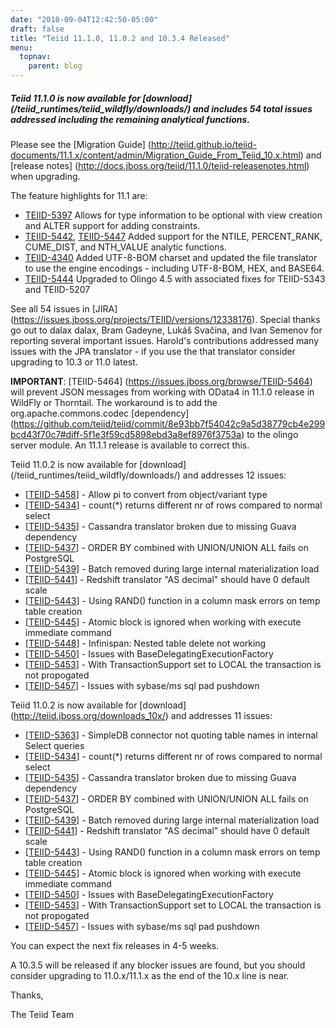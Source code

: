 ```yaml
---
date: "2018-09-04T12:42:50-05:00"
draft: false
title: "Teiid 11.1.0, 11.0.2 and 10.3.4 Released"
menu:
  topnav:
    parent: blog
---
```


##### Teiid 11.1.0 is now available for [download] (/teiid_runtimes/teiid_wildfly/downloads/) and includes 54 total issues addressed including the remaining analytical functions.

<!--more-->

Please see the [Migration Guide] (http://teiid.github.io/teiid-documents/11.1.x/content/admin/Migration_Guide_From_Teiid_10.x.html) and [release notes] (http://docs.jboss.org/teiid/11.1.0/teiid-releasenotes.html) when upgrading.

The feature highlights for 11.1 are:

<ul>
  <li><a href="https://issues.jboss.org/browse/TEIID-5397">TEIID-5397</a> Allows for type information to be optional with view creation and ALTER support for adding constraints.</li>
  <li><a href="https://issues.jboss.org/browse/TEIID-5442">TEIID-5442</a>, <a href="https://issues.jboss.org/browse/TEIID-5447">TEIID-5447</a> Added support for the NTILE, PERCENT_RANK, CUME_DIST, and NTH_VALUE analytic functions.</li>
  <li><a href="https://issues.jboss.org/browse/TEIID-4340">TEIID-4340</a> Added UTF-8-BOM charset and updated the file translator to use the engine encodings - including UTF-8-BOM, HEX, and BASE64.</li>
  <li><a href="https://issues.jboss.org/browse/TEIID-5444">TEIID-5444</a> Upgraded to Olingo 4.5 with associated fixes for TEIID-5343 and TEIID-5207</li>
</ul>

See all 54 issues in [JIRA] (https://issues.jboss.org/projects/TEIID/versions/12338176).  Special thanks go out to dalax dalax, Bram Gadeyne, Lukáš Svačina, and Ivan Semenov for reporting several important issues.  Harold's contributions addressed many issues with the JPA translator - if you use the that translator consider upgrading to 10.3 or 11.0 latest.

**IMPORTANT**: [TEIID-5464] (https://issues.jboss.org/browse/TEIID-5464) will prevent JSON messages from working with OData4 in 11.1.0 release in WildFly or Thorntail.  The workaround is to add the org.apache.commons.codec [dependency] (https://github.com/teiid/teiid/commit/8e93bb7f54042c9a5d38779cb4e299bcd43f70c7#diff-5f1e3f59cd5898ebd3a8ef8976f3753a) to the olingo server module.  An 11.1.1 release is available to correct this.

Teiid 11.0.2 is now available for [download] (/teiid_runtimes/teiid_wildfly/downloads/) and addresses 12 issues:

<ul>
<li>[<a href='https://issues.jboss.org/browse/TEIID-5458'>TEIID-5458</a>] -         Allow pi to convert from object/variant type
</li>
<li>[<a href='https://issues.jboss.org/browse/TEIID-5434'>TEIID-5434</a>] -         count(*) returns different nr of rows compared to normal select
</li>
<li>[<a href='https://issues.jboss.org/browse/TEIID-5435'>TEIID-5435</a>] -         Cassandra translator broken due to missing Guava dependency
</li>
<li>[<a href='https://issues.jboss.org/browse/TEIID-5437'>TEIID-5437</a>] -         ORDER BY combined with UNION/UNION ALL fails on PostgreSQL
</li>
<li>[<a href='https://issues.jboss.org/browse/TEIID-5439'>TEIID-5439</a>] -         Batch removed during large internal materialization load
</li>
<li>[<a href='https://issues.jboss.org/browse/TEIID-5441'>TEIID-5441</a>] -         Redshift translator &quot;AS decimal&quot; should have 0 default scale
</li>
<li>[<a href='https://issues.jboss.org/browse/TEIID-5443'>TEIID-5443</a>] -         Using RAND() function in a column mask errors on temp table creation
</li>
<li>[<a href='https://issues.jboss.org/browse/TEIID-5445'>TEIID-5445</a>] -         Atomic block is ignored when working with execute immediate command
</li>
<li>[<a href='https://issues.jboss.org/browse/TEIID-5448'>TEIID-5448</a>] -         Infinispan: Nested table delete not working
</li>
<li>[<a href='https://issues.jboss.org/browse/TEIID-5450'>TEIID-5450</a>] -         Issues with BaseDelegatingExecutionFactory
</li>
<li>[<a href='https://issues.jboss.org/browse/TEIID-5453'>TEIID-5453</a>] -         With TransactionSupport set to LOCAL the transaction is not propogated
</li>
<li>[<a href='https://issues.jboss.org/browse/TEIID-5457'>TEIID-5457</a>] -         Issues with sybase/ms sql pad pushdown
</li>
</ul>

Teiid 11.0.2 is now available for [download] (http://teiid.jboss.org/downloads_10x/) and addresses 11 issues:

<ul>
<li>[<a href='https://issues.jboss.org/browse/TEIID-5363'>TEIID-5363</a>] -         SimpleDB connector not quoting table names in internal Select queries
</li>
<li>[<a href='https://issues.jboss.org/browse/TEIID-5434'>TEIID-5434</a>] -         count(*) returns different nr of rows compared to normal select
</li>
<li>[<a href='https://issues.jboss.org/browse/TEIID-5435'>TEIID-5435</a>] -         Cassandra translator broken due to missing Guava dependency
</li>
<li>[<a href='https://issues.jboss.org/browse/TEIID-5437'>TEIID-5437</a>] -         ORDER BY combined with UNION/UNION ALL fails on PostgreSQL
</li>
<li>[<a href='https://issues.jboss.org/browse/TEIID-5439'>TEIID-5439</a>] -         Batch removed during large internal materialization load
</li>
<li>[<a href='https://issues.jboss.org/browse/TEIID-5441'>TEIID-5441</a>] -         Redshift translator &quot;AS decimal&quot; should have 0 default scale
</li>
<li>[<a href='https://issues.jboss.org/browse/TEIID-5443'>TEIID-5443</a>] -         Using RAND() function in a column mask errors on temp table creation
</li>
<li>[<a href='https://issues.jboss.org/browse/TEIID-5445'>TEIID-5445</a>] -         Atomic block is ignored when working with execute immediate command
</li>
<li>[<a href='https://issues.jboss.org/browse/TEIID-5450'>TEIID-5450</a>] -         Issues with BaseDelegatingExecutionFactory
</li>
<li>[<a href='https://issues.jboss.org/browse/TEIID-5453'>TEIID-5453</a>] -         With TransactionSupport set to LOCAL the transaction is not propogated
</li>
<li>[<a href='https://issues.jboss.org/browse/TEIID-5457'>TEIID-5457</a>] -         Issues with sybase/ms sql pad pushdown
</li>
</ul>

You can expect the next fix releases in 4-5 weeks.

A 10.3.5 will be released if any blocker issues are found, but you should consider upgrading to 11.0.x/11.1.x as the end of the 10.x line is near.

Thanks,

The Teiid Team
